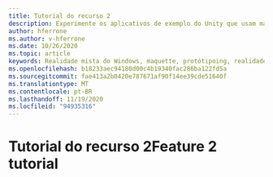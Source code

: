 ```yaml
---
title: Tutorial do recurso 2
description: Experimente os aplicativos de exemplo do Unity que usam maquette.
author: hferrone
ms.author: v-hferrone
ms.date: 10/26/2020
ms.topic: article
keywords: Realidade mista do Windows, maquette, protótipoing, realidade misturada, realidade virtual, VR, Sr, comentários, Hub de comentários, bugs
ms.openlocfilehash: b18233aec94180d00c4b19340fac286ba122fd5a
ms.sourcegitcommit: fae413a2b0420e787671af90f14ee39cde51640f
ms.translationtype: MT
ms.contentlocale: pt-BR
ms.lasthandoff: 11/19/2020
ms.locfileid: "94935316"
---
```

# <a name="feature-2-tutorial"></a><span data-ttu-id="21d33-104">Tutorial do recurso 2</span><span class="sxs-lookup"><span data-stu-id="21d33-104">Feature 2 tutorial</span></span>

<!-- TODO(Harrison/Stefan): Need cool header image from tutorial -->

<!-- TODO(Stefan): Create tutorial content and screenshots -->
